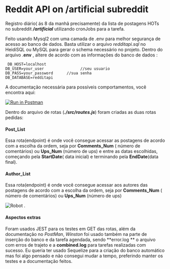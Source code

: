 # Reddit API on /artificial subreddit

Registro diário( ás 8 da manhã precisamente) da lista de postagens HOTs no subreddit ***/artificial*** utilizando cronJobs para a tarefa.

Feito usando Mysql2 com uma camada de .env para melhor segurança de acesso ao banco de dados.
Basta utilizar o arquivo *redditapi.sql*  no HeidiSQL ou MySQL para gerar o schema necessário no projeto.
Dentro do arquivo .**env** , altere de acordo com as informações do banco de dados :


     DB_HOST=localhost
    DB_USER=your_user                //seu usuario
    DB_PASS=your_password      //sua senha
    DB_DATABASE=redditapi 
	
A documentação necessária para possíveis comportamentos, você encontra aqui:

[![Run in Postman](https://run.pstmn.io/button.svg)](https://app.getpostman.com/run-collection/70022362c8d563a7dc9d)

Dentro do arquivo de rotas (***./src/routes.js***) foram criadas as duas rotas pedidas:
#### Post_List
 Essa rota(endpoint) é onde você consegue acessar as postagens de acordo com a escolha da ordem, seja por **Comments_Num** ( número de comentários) ou **Ups_Num** (número de ups) e entre as datas escolhidas, começando pela **StartDate**( data inicial) e terminando pela **EndDate**(data final).
 
 #### Author_List
 Essa rota(endpoint) é onde você consegue acessar aos autores das postagens de acordo com a escolha da ordem, seja por **Comments_Num** ( número de comentários) ou **Ups_Num** (número de ups) 
 
![Robot](https://media0.giphy.com/media/1Mng0gXC5Tpcs/200.webp?cid=ecf05e47ufmp1k0svme8dmz32tyo6pkalxsadiuggn3xk6qb&rid=200.webp "Robot")
.
####  Aspectos extras

Foram usados JEST  para os testes em GET das rotas, além da documentação no *PostMan*,  *Winston* foi usado também na parte de inserção do banco e da tarefa agendada, sendo **error.log ** o arquivo com erros de trajeto e a **combined.log** para tarefas realizadas com sucesso.
Eu queria ter usado Sequelize para a criação do banco automático mas foi algo pensado e não consegui mudar a tempo, preferindo manter os testes e a documentação feitos.

